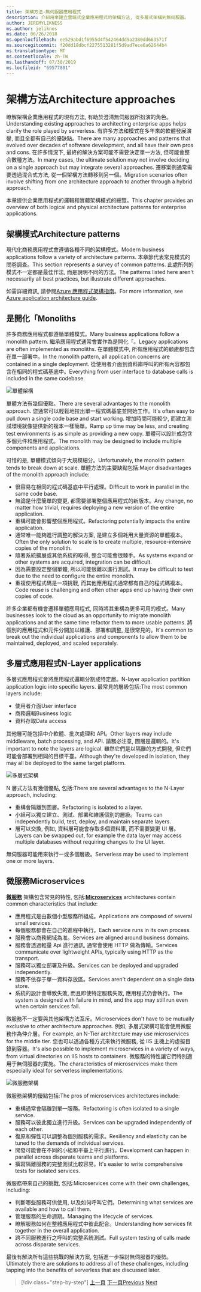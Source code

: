 ```yaml
---
title: 架構方法-無伺服器應用程式
description: 介紹用來建立雲端式企業應用程式的架構方法, 從多層式架構到無伺服器。
author: JEREMYLIKNESS
ms.author: jeliknes
ms.date: 06/26/2018
ms.openlocfilehash: ee529abd1f6955d4f542464dd9a2380dd663571f
ms.sourcegitcommit: f20dd18dbcf2275513281f5d9ad7ece6a62644b4
ms.translationtype: MT
ms.contentlocale: zh-TW
ms.lasthandoff: 07/30/2019
ms.locfileid: "69577801"
---
```

# <a name="architecture-approaches"></a><span data-ttu-id="9bb7a-103">架構方法</span><span class="sxs-lookup"><span data-stu-id="9bb7a-103">Architecture approaches</span></span>

<span data-ttu-id="9bb7a-104">瞭解架構企業應用程式的現有方法, 有助於澄清無伺服器所扮演的角色。</span><span class="sxs-lookup"><span data-stu-id="9bb7a-104">Understanding existing approaches to architecting enterprise apps helps clarify the role played by serverless.</span></span> <span data-ttu-id="9bb7a-105">有許多方法和模式在多年來的軟體發展演變, 而且全都有自己的優缺點。</span><span class="sxs-lookup"><span data-stu-id="9bb7a-105">There are many approaches and patterns that evolved over decades of software development, and all have their own pros and cons.</span></span> <span data-ttu-id="9bb7a-106">在許多情況下, 最終的解決方案可能不需要決定單一方法, 但可能會整合數種方法。</span><span class="sxs-lookup"><span data-stu-id="9bb7a-106">In many cases, the ultimate solution may not involve deciding on a single approach but may integrate several approaches.</span></span> <span data-ttu-id="9bb7a-107">遷移案例通常需要透過混合式方法, 從一個架構方法轉移到另一個。</span><span class="sxs-lookup"><span data-stu-id="9bb7a-107">Migration scenarios often involve shifting from one architecture approach to another through a hybrid approach.</span></span>

<span data-ttu-id="9bb7a-108">本章提供企業應用程式的邏輯和實體架構模式的總覽。</span><span class="sxs-lookup"><span data-stu-id="9bb7a-108">This chapter provides an overview of both logical and physical architecture patterns for enterprise applications.</span></span>

## <a name="architecture-patterns"></a><span data-ttu-id="9bb7a-109">架構模式</span><span class="sxs-lookup"><span data-stu-id="9bb7a-109">Architecture patterns</span></span>

<span data-ttu-id="9bb7a-110">現代化商務應用程式會遵循各種不同的架構模式。</span><span class="sxs-lookup"><span data-stu-id="9bb7a-110">Modern business applications follow a variety of architecture patterns.</span></span> <span data-ttu-id="9bb7a-111">本章節代表常見模式的問卷調查。</span><span class="sxs-lookup"><span data-stu-id="9bb7a-111">This section represents a survey of common patterns.</span></span> <span data-ttu-id="9bb7a-112">此處所列的模式不一定都是最佳作法, 而是說明不同的方法。</span><span class="sxs-lookup"><span data-stu-id="9bb7a-112">The patterns listed here aren't necessarily all best practices, but illustrate different approaches.</span></span>

<span data-ttu-id="9bb7a-113">如需詳細資訊, 請參閱[Azure 應用程式架構指南](https://docs.microsoft.com/azure/architecture/guide/)。</span><span class="sxs-lookup"><span data-stu-id="9bb7a-113">For more information, see [Azure application architecture guide](https://docs.microsoft.com/azure/architecture/guide/).</span></span>

## <a name="monoliths"></a><span data-ttu-id="9bb7a-114">是開化「</span><span class="sxs-lookup"><span data-stu-id="9bb7a-114">Monoliths</span></span>

<span data-ttu-id="9bb7a-115">許多商務應用程式都遵循單體模式。</span><span class="sxs-lookup"><span data-stu-id="9bb7a-115">Many business applications follow a monolith pattern.</span></span> <span data-ttu-id="9bb7a-116">繼承應用程式通常會實作為是開化「。</span><span class="sxs-lookup"><span data-stu-id="9bb7a-116">Legacy applications are often implemented as monoliths.</span></span> <span data-ttu-id="9bb7a-117">在單體模式中, 所有應用程式的顧慮都包含在單一部署中。</span><span class="sxs-lookup"><span data-stu-id="9bb7a-117">In the monolith pattern, all application concerns are contained in a single deployment.</span></span> <span data-ttu-id="9bb7a-118">從使用者介面到資料庫呼叫的所有內容都包含在相同的程式碼基底中。</span><span class="sxs-lookup"><span data-stu-id="9bb7a-118">Everything from user interface to database calls is included in the same codebase.</span></span>

![單體架構](./media/monolith-architecture.png)

<span data-ttu-id="9bb7a-120">單體方法有幾個優點。</span><span class="sxs-lookup"><span data-stu-id="9bb7a-120">There are several advantages to the monolith approach.</span></span> <span data-ttu-id="9bb7a-121">您通常可以輕鬆地拉出單一程式碼基底並開始工作。</span><span class="sxs-lookup"><span data-stu-id="9bb7a-121">It's often easy to pull down a single code base and start working.</span></span> <span data-ttu-id="9bb7a-122">增加時間可能較少, 而建立測試環境就像提供新的複本一樣簡單。</span><span class="sxs-lookup"><span data-stu-id="9bb7a-122">Ramp up time may be less, and creating test environments is as simple as providing a new copy.</span></span> <span data-ttu-id="9bb7a-123">單體可以設計成包含多個元件和應用程式。</span><span class="sxs-lookup"><span data-stu-id="9bb7a-123">The monolith may be designed to include multiple components and applications.</span></span>

<span data-ttu-id="9bb7a-124">可惜的是, 單體模式傾向于大規模細分。</span><span class="sxs-lookup"><span data-stu-id="9bb7a-124">Unfortunately, the monolith pattern tends to break down at scale.</span></span> <span data-ttu-id="9bb7a-125">單體方法的主要缺點包括:</span><span class="sxs-lookup"><span data-stu-id="9bb7a-125">Major disadvantages of the monolith approach include:</span></span>

* <span data-ttu-id="9bb7a-126">很容易在相同的程式碼基底中平行處理。</span><span class="sxs-lookup"><span data-stu-id="9bb7a-126">Difficult to work in parallel in the same code base.</span></span>
* <span data-ttu-id="9bb7a-127">無論是什麼簡單的變更, 都需要部署整個應用程式的新版本。</span><span class="sxs-lookup"><span data-stu-id="9bb7a-127">Any change, no matter how trivial, requires deploying a new version of the entire application.</span></span>
* <span data-ttu-id="9bb7a-128">重構可能會影響整個應用程式。</span><span class="sxs-lookup"><span data-stu-id="9bb7a-128">Refactoring potentially impacts the entire application.</span></span>
* <span data-ttu-id="9bb7a-129">通常唯一能夠進行調整的解決方案, 是建立多個耗用大量資源的單體複本。</span><span class="sxs-lookup"><span data-stu-id="9bb7a-129">Often the only solution to scale is to create multiple, resource-intensive copies of the monolith.</span></span>
* <span data-ttu-id="9bb7a-130">隨著系統擴展或其他系統的取得, 整合可能會很棘手。</span><span class="sxs-lookup"><span data-stu-id="9bb7a-130">As systems expand or other systems are acquired, integration can be difficult.</span></span>
* <span data-ttu-id="9bb7a-131">因為需要設定整個單體, 所以可能很難以進行測試。</span><span class="sxs-lookup"><span data-stu-id="9bb7a-131">It may be difficult to test due to the need to configure the entire monolith.</span></span>
* <span data-ttu-id="9bb7a-132">重複使用程式碼是一項挑戰, 而其他應用程式通常都有自己的程式碼複本。</span><span class="sxs-lookup"><span data-stu-id="9bb7a-132">Code reuse is challenging and often other apps end up having their own copies of code.</span></span>

<span data-ttu-id="9bb7a-133">許多企業都有機會遷移單體應用程式, 同時將其重構為更多可用的模式。</span><span class="sxs-lookup"><span data-stu-id="9bb7a-133">Many businesses look to the cloud as an opportunity to migrate monolith applications and at the same time refactor them to more usable patterns.</span></span> <span data-ttu-id="9bb7a-134">將個別的應用程式和元件分開加以維護、部署和調整, 是很常見的。</span><span class="sxs-lookup"><span data-stu-id="9bb7a-134">It's common to break out the individual applications and components to allow them to be maintained, deployed, and scaled separately.</span></span>

## <a name="n-layer-applications"></a><span data-ttu-id="9bb7a-135">多層式應用程式</span><span class="sxs-lookup"><span data-stu-id="9bb7a-135">N-Layer applications</span></span>

<span data-ttu-id="9bb7a-136">多層式應用程式會將應用程式邏輯分割成特定層。</span><span class="sxs-lookup"><span data-stu-id="9bb7a-136">N-layer application partition application logic into specific layers.</span></span> <span data-ttu-id="9bb7a-137">最常見的層級包括:</span><span class="sxs-lookup"><span data-stu-id="9bb7a-137">The most common layers include:</span></span>

* <span data-ttu-id="9bb7a-138">使用者介面</span><span class="sxs-lookup"><span data-stu-id="9bb7a-138">User interface</span></span>
* <span data-ttu-id="9bb7a-139">商務邏輯</span><span class="sxs-lookup"><span data-stu-id="9bb7a-139">Business logic</span></span>
* <span data-ttu-id="9bb7a-140">資料存取</span><span class="sxs-lookup"><span data-stu-id="9bb7a-140">Data access</span></span>

<span data-ttu-id="9bb7a-141">其他層可能包括中介軟體、批次處理和 API。</span><span class="sxs-lookup"><span data-stu-id="9bb7a-141">Other layers may include middleware, batch processing, and API.</span></span> <span data-ttu-id="9bb7a-142">請務必注意, 圖層是邏輯的。</span><span class="sxs-lookup"><span data-stu-id="9bb7a-142">It's important to note the layers are logical.</span></span> <span data-ttu-id="9bb7a-143">雖然它們是以隔離的方式開發, 但它們可能會部署到相同的目標平臺。</span><span class="sxs-lookup"><span data-stu-id="9bb7a-143">Although they're developed in isolation, they may all be deployed to the same target platform.</span></span>

![多層式架構](./media/n-layer-architecture.png)

<span data-ttu-id="9bb7a-145">N 層式方法有幾個優點, 包括:</span><span class="sxs-lookup"><span data-stu-id="9bb7a-145">There are several advantages to the N-Layer approach, including:</span></span>

* <span data-ttu-id="9bb7a-146">重構會隔離到圖層。</span><span class="sxs-lookup"><span data-stu-id="9bb7a-146">Refactoring is isolated to a layer.</span></span>
* <span data-ttu-id="9bb7a-147">小組可以獨立建立、測試、部署和維護個別的層級。</span><span class="sxs-lookup"><span data-stu-id="9bb7a-147">Teams can independently build, test, deploy, and maintain separate layers.</span></span>
* <span data-ttu-id="9bb7a-148">層可以交換, 例如, 資料層可能會存取多個資料庫, 而不需要變更 UI 層。</span><span class="sxs-lookup"><span data-stu-id="9bb7a-148">Layers can be swapped out, for example the data layer may access multiple databases without requiring changes to the UI layer.</span></span>

<span data-ttu-id="9bb7a-149">無伺服器可能用來執行一或多個層級。</span><span class="sxs-lookup"><span data-stu-id="9bb7a-149">Serverless may be used to implement one or more layers.</span></span>

## <a name="microservices"></a><span data-ttu-id="9bb7a-150">微服務</span><span class="sxs-lookup"><span data-stu-id="9bb7a-150">Microservices</span></span>

<span data-ttu-id="9bb7a-151">**[微服務](https://docs.microsoft.com/azure/architecture/guide/architecture-styles/microservices)** 架構包含常見的特性, 包括:</span><span class="sxs-lookup"><span data-stu-id="9bb7a-151">**[Microservices](https://docs.microsoft.com/azure/architecture/guide/architecture-styles/microservices)** architectures contain common characteristics that include:</span></span>

* <span data-ttu-id="9bb7a-152">應用程式是由數個小型服務所組成。</span><span class="sxs-lookup"><span data-stu-id="9bb7a-152">Applications are composed of several small services.</span></span>
* <span data-ttu-id="9bb7a-153">每個服務都會在自己的進程中執行。</span><span class="sxs-lookup"><span data-stu-id="9bb7a-153">Each service runs in its own process.</span></span>
* <span data-ttu-id="9bb7a-154">服務會以商務網域為准。</span><span class="sxs-lookup"><span data-stu-id="9bb7a-154">Services are aligned around business domains.</span></span>
* <span data-ttu-id="9bb7a-155">服務會透過輕量 Api 進行通訊, 通常會使用 HTTP 做為傳輸。</span><span class="sxs-lookup"><span data-stu-id="9bb7a-155">Services communicate over lightweight APIs, typically using HTTP as the transport.</span></span>
* <span data-ttu-id="9bb7a-156">服務可以獨立部署及升級。</span><span class="sxs-lookup"><span data-stu-id="9bb7a-156">Services can be deployed and upgraded independently.</span></span>
* <span data-ttu-id="9bb7a-157">服務不依存于單一資料存放區。</span><span class="sxs-lookup"><span data-stu-id="9bb7a-157">Services aren't dependent on a single data store.</span></span>
* <span data-ttu-id="9bb7a-158">系統的設計會導致失敗, 而且即使特定服務失敗, 應用程式仍會執行。</span><span class="sxs-lookup"><span data-stu-id="9bb7a-158">The system is designed with failure in mind, and the app may still run even when certain services fail.</span></span>

<span data-ttu-id="9bb7a-159">微服務不一定要與其他架構方法互斥。</span><span class="sxs-lookup"><span data-stu-id="9bb7a-159">Microservices don't have to be mutually exclusive to other architecture approaches.</span></span> <span data-ttu-id="9bb7a-160">例如, 多層式架構可能會使用微服務作為仲介層。</span><span class="sxs-lookup"><span data-stu-id="9bb7a-160">For example, an N-Tier architecture may use microservices for the middle tier.</span></span> <span data-ttu-id="9bb7a-161">您也可以透過各種方式來執行微服務, 從 IIS 主機上的虛擬目錄到容器。</span><span class="sxs-lookup"><span data-stu-id="9bb7a-161">It's also possible to implement microservices in a variety of ways, from virtual directories on IIS hosts to containers.</span></span> <span data-ttu-id="9bb7a-162">微服務的特性讓它們特別適用于無伺服器的實施。</span><span class="sxs-lookup"><span data-stu-id="9bb7a-162">The characteristics of microservices make them especially ideal for serverless implementations.</span></span>

![微服務架構](./media/microservices-architecture.png)

<span data-ttu-id="9bb7a-164">微服務架構的優點包括:</span><span class="sxs-lookup"><span data-stu-id="9bb7a-164">The pros of microservices architectures include:</span></span>

* <span data-ttu-id="9bb7a-165">重構通常會隔離到單一服務。</span><span class="sxs-lookup"><span data-stu-id="9bb7a-165">Refactoring is often isolated to a single service.</span></span>
* <span data-ttu-id="9bb7a-166">服務可以彼此獨立進行升級。</span><span class="sxs-lookup"><span data-stu-id="9bb7a-166">Services can be upgraded independently of each other.</span></span>
* <span data-ttu-id="9bb7a-167">復原和彈性可以調整為個別服務的需求。</span><span class="sxs-lookup"><span data-stu-id="9bb7a-167">Resiliency and elasticity can be tuned to the demands of individual services.</span></span>
* <span data-ttu-id="9bb7a-168">開發可能會在不同的小組和平臺上平行進行。</span><span class="sxs-lookup"><span data-stu-id="9bb7a-168">Development can happen in parallel across disparate teams and platforms.</span></span>
* <span data-ttu-id="9bb7a-169">撰寫隔離服務的完整測試比較容易。</span><span class="sxs-lookup"><span data-stu-id="9bb7a-169">It's easier to write comprehensive tests for isolated services.</span></span>

<span data-ttu-id="9bb7a-170">微服務帶來自己的挑戰, 包括:</span><span class="sxs-lookup"><span data-stu-id="9bb7a-170">Microservices come with their own challenges, including:</span></span>

* <span data-ttu-id="9bb7a-171">判斷哪些服務可供使用, 以及如何呼叫它們。</span><span class="sxs-lookup"><span data-stu-id="9bb7a-171">Determining what services are available and how to call them.</span></span>
* <span data-ttu-id="9bb7a-172">管理服務的生命週期。</span><span class="sxs-lookup"><span data-stu-id="9bb7a-172">Managing the lifecycle of services.</span></span>
* <span data-ttu-id="9bb7a-173">瞭解服務如何在整體應用程式中彼此配合。</span><span class="sxs-lookup"><span data-stu-id="9bb7a-173">Understanding how services fit together in the overall application.</span></span>
* <span data-ttu-id="9bb7a-174">跨不同服務進行之呼叫的完整系統測試。</span><span class="sxs-lookup"><span data-stu-id="9bb7a-174">Full system testing of calls made across disparate services.</span></span>

<span data-ttu-id="9bb7a-175">最後有解決所有這些挑戰的解決方案, 包括進一步探討無伺服器的優勢。</span><span class="sxs-lookup"><span data-stu-id="9bb7a-175">Ultimately there are solutions to address all of these challenges, including tapping into the benefits of serverless that are discussed later.</span></span>

>[!div class="step-by-step"]
><span data-ttu-id="9bb7a-176">[上一頁](index.md)
>[下一頁](architecture-deployment-approaches.md)</span><span class="sxs-lookup"><span data-stu-id="9bb7a-176">[Previous](index.md)
[Next](architecture-deployment-approaches.md)</span></span>
